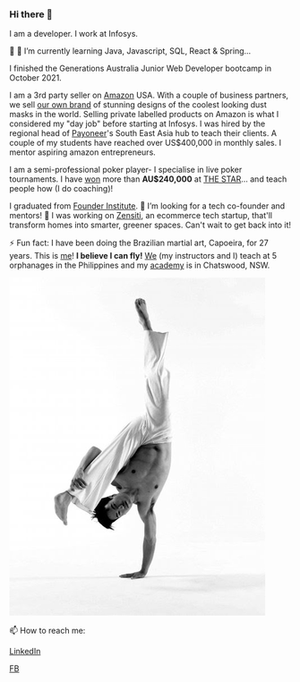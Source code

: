 ### Hi there 👋

I am a developer. I work at Infosys. 

🌱 🌱 I’m currently learning Java, Javascript, SQL, React & Spring...

I finished the Generations Australia Junior Web Developer bootcamp in October 2021. 

I am a 3rd party seller on [Amazon](https://www.amazon.com/) USA. With a couple of business partners, we sell [our own brand](https://www.axsyon.com) of stunning designs of the coolest looking dust masks in the world. Selling private labelled products on Amazon is what I considered my "day job" before starting at Infosys. I was hired by the regional head of [Payoneer](https://www.payoneer.com/)'s South East Asia hub to teach their clients. A couple of my students have reached over US$400,000 in monthly sales. I mentor aspiring amazon entrepreneurs. 

I am a semi-professional poker player- I specialise in live poker tournaments. I have [won](https://pokerdb.thehendonmob.com/player.php?a=r&n=329839) more than **AU$240,000** at [THE STAR](https://www.star.com.au)...  and teach people how (I do coaching)!

I graduated from [Founder Institute](https://fi.co/). 🤔 I’m looking for a tech co-founder and mentors! 🔭 I was working on [Zensiti](https://docs.google.com/presentation/d/1rRQ4KD9YGs06BTRQ6grvny_GDyeXY-Fe6GJbrKUgylw/edit?usp=sharing), an ecommerce tech startup, that'll transform homes into smarter, greener spaces. Can't wait to get back into it!

⚡ Fun fact: I have been doing the Brazilian martial art, Capoeira, for 27 years. This is [me](https://youtu.be/tR7b4APOQB8)! **I believe I can fly!** [We](https://www.facebook.com/capoeiraph) (my instructors and I) teach at 5 orphanages in the Philippines and my [academy](https://www.capoeiraau.org/) is in Chatswood, NSW.

![Me doing a one handed handstand!](https://github.com/jensenrex/jensenrex/blob/main/au-batido.jpg)

📫 How to reach me: 

[LinkedIn](https://www.linkedin.com/in/jensodicta/)

[FB](https://www.facebook.com/jensen.sodicta/)

<!--
**jensenrex/jensenrex** is a ✨ _special_ ✨ repository because its `README.md` (this file) appears on your GitHub profile.

Here are some ideas to get you started:

- 🔭 I’m currently working on ...
- 🌱 I’m currently learning ...
- 👯 I’m looking to collaborate on ...
- 🤔 I’m looking for help with ...
- 💬 Ask me about ...
- 📫 How to reach me: ...
- 😄 Pronouns: ...
- ⚡ Fun fact: ...
-->
